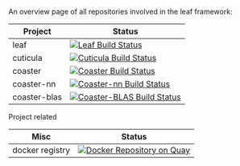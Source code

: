 An overview page of all repositories involved in the leaf framework:

| Project          | Status |
| ---------------- | --- |
| leaf | [![Leaf Build Status](https://ci.ratpoison.io/api/v1/pipelines/leaf/jobs/test-leaf/badge)](https://ci.ratpoison.io/teams/main/pipelines/leaf) |
| cuticula | [![Cuticula Build Status](https://ci.ratpoison.io/api/v1/pipelines/leaf/jobs/test-cuticula/badge)](https://ci.ratpoison.io/teams/main/pipelines/leaf) |
| coaster          | [![Coaster Build Status](https://ci.ratpoison.io/api/v1/pipelines/leaf/jobs/test-coaster/badge)](https://ci.ratpoison.io/teams/main/pipelines/leaf) |
| coaster-nn       | [![Coaster-nn Build Status](https://ci.ratpoison.io/api/v1/pipelines/leaf/jobs/test-coaster-nn/badge)](https://ci.ratpoison.io/teams/main/pipelines/leaf) |
| coaster-blas     | [![Coaster-BLAS Build Status](https://ci.ratpoison.io/api/v1/pipelines/leaf/jobs/test-coaster-blas/badge)](https://ci.ratpoison.io/teams/main/pipelines/leaf) |

Project related

| Misc | Status |
| ---- | --- |
| docker registry | [![Docker Repository on Quay](https://quay.io/repository/ratpoison/machine-learning-container/status "Docker Repository on Quay")](https://quay.io/repository/ratpoison/machine-learning-container) |



